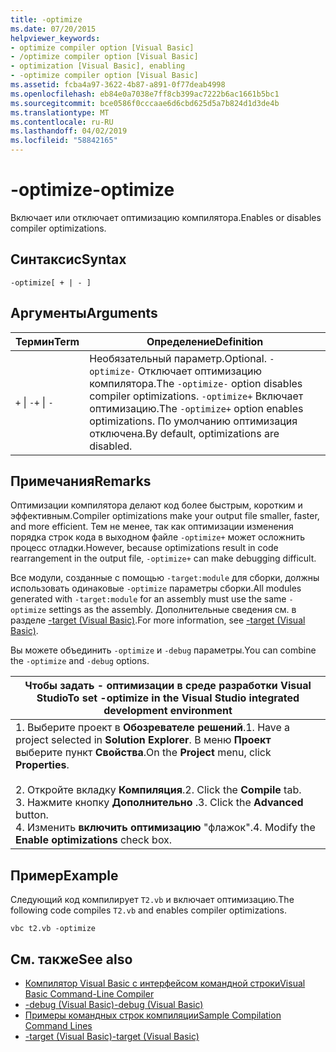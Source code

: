 ```yaml
---
title: -optimize
ms.date: 07/20/2015
helpviewer_keywords:
- optimize compiler option [Visual Basic]
- /optimize compiler option [Visual Basic]
- optimization [Visual Basic], enabling
- -optimize compiler option [Visual Basic]
ms.assetid: fcba4a97-3622-4b87-a891-0f77deab4998
ms.openlocfilehash: eb84e0a7038e7ff8cb399ac7222b6ac1661b5bc1
ms.sourcegitcommit: bce0586f0cccaae6d6cbd625d5a7b824d1d3de4b
ms.translationtype: MT
ms.contentlocale: ru-RU
ms.lasthandoff: 04/02/2019
ms.locfileid: "58842165"
---
```

# <a name="-optimize"></a><span data-ttu-id="a6d96-102">-optimize</span><span class="sxs-lookup"><span data-stu-id="a6d96-102">-optimize</span></span>
<span data-ttu-id="a6d96-103">Включает или отключает оптимизацию компилятора.</span><span class="sxs-lookup"><span data-stu-id="a6d96-103">Enables or disables compiler optimizations.</span></span>  
  
## <a name="syntax"></a><span data-ttu-id="a6d96-104">Синтаксис</span><span class="sxs-lookup"><span data-stu-id="a6d96-104">Syntax</span></span>  
  
```  
-optimize[ + | - ]  
```  
  
## <a name="arguments"></a><span data-ttu-id="a6d96-105">Аргументы</span><span class="sxs-lookup"><span data-stu-id="a6d96-105">Arguments</span></span>  
  
|<span data-ttu-id="a6d96-106">Термин</span><span class="sxs-lookup"><span data-stu-id="a6d96-106">Term</span></span>|<span data-ttu-id="a6d96-107">Определение</span><span class="sxs-lookup"><span data-stu-id="a6d96-107">Definition</span></span>|  
|---|---|  
|<span data-ttu-id="a6d96-108">`+` &#124; `-`</span><span class="sxs-lookup"><span data-stu-id="a6d96-108">`+` &#124; `-`</span></span>|<span data-ttu-id="a6d96-109">Необязательный параметр.</span><span class="sxs-lookup"><span data-stu-id="a6d96-109">Optional.</span></span> <span data-ttu-id="a6d96-110">`-optimize-` Отключает оптимизацию компилятора.</span><span class="sxs-lookup"><span data-stu-id="a6d96-110">The `-optimize-` option disables compiler optimizations.</span></span> <span data-ttu-id="a6d96-111">`-optimize+` Включает оптимизацию.</span><span class="sxs-lookup"><span data-stu-id="a6d96-111">The `-optimize+` option enables optimizations.</span></span> <span data-ttu-id="a6d96-112">По умолчанию оптимизация отключена.</span><span class="sxs-lookup"><span data-stu-id="a6d96-112">By default, optimizations are disabled.</span></span>|  
  
## <a name="remarks"></a><span data-ttu-id="a6d96-113">Примечания</span><span class="sxs-lookup"><span data-stu-id="a6d96-113">Remarks</span></span>  
 <span data-ttu-id="a6d96-114">Оптимизации компилятора делают код более быстрым, коротким и эффективным.</span><span class="sxs-lookup"><span data-stu-id="a6d96-114">Compiler optimizations make your output file smaller, faster, and more efficient.</span></span> <span data-ttu-id="a6d96-115">Тем не менее, так как оптимизации изменения порядка строк кода в выходном файле `-optimize+` может осложнить процесс отладки.</span><span class="sxs-lookup"><span data-stu-id="a6d96-115">However, because optimizations result in code rearrangement in the output file, `-optimize+` can make debugging difficult.</span></span>  
  
 <span data-ttu-id="a6d96-116">Все модули, созданные с помощью `-target:module` для сборки, должны использовать одинаковые `-optimize` параметры сборки.</span><span class="sxs-lookup"><span data-stu-id="a6d96-116">All modules generated with `-target:module` for an assembly must use the same `-optimize` settings as the assembly.</span></span> <span data-ttu-id="a6d96-117">Дополнительные сведения см. в разделе [-target (Visual Basic)](../../../visual-basic/reference/command-line-compiler/target.md).</span><span class="sxs-lookup"><span data-stu-id="a6d96-117">For more information, see [-target (Visual Basic)](../../../visual-basic/reference/command-line-compiler/target.md).</span></span>  
  
 <span data-ttu-id="a6d96-118">Вы можете объединить `-optimize` и `-debug` параметры.</span><span class="sxs-lookup"><span data-stu-id="a6d96-118">You can combine the `-optimize` and `-debug` options.</span></span>  
  
|<span data-ttu-id="a6d96-119">Чтобы задать - оптимизации в среде разработки Visual Studio</span><span class="sxs-lookup"><span data-stu-id="a6d96-119">To set -optimize in the Visual Studio integrated development environment</span></span>|  
|---|  
|<span data-ttu-id="a6d96-120">1.  Выберите проект в **Обозревателе решений**.</span><span class="sxs-lookup"><span data-stu-id="a6d96-120">1.  Have a project selected in **Solution Explorer**.</span></span> <span data-ttu-id="a6d96-121">В меню **Проект** выберите пункт **Свойства**.</span><span class="sxs-lookup"><span data-stu-id="a6d96-121">On the **Project** menu, click **Properties**.</span></span><br />     <br /><span data-ttu-id="a6d96-122">2.  Откройте вкладку **Компиляция**.</span><span class="sxs-lookup"><span data-stu-id="a6d96-122">2.  Click the **Compile** tab.</span></span><br /><span data-ttu-id="a6d96-123">3.  Нажмите кнопку **Дополнительно** .</span><span class="sxs-lookup"><span data-stu-id="a6d96-123">3.  Click the **Advanced** button.</span></span><br /><span data-ttu-id="a6d96-124">4.  Изменить **включить оптимизацию** "флажок".</span><span class="sxs-lookup"><span data-stu-id="a6d96-124">4.  Modify the **Enable optimizations** check box.</span></span>|  
  
## <a name="example"></a><span data-ttu-id="a6d96-125">Пример</span><span class="sxs-lookup"><span data-stu-id="a6d96-125">Example</span></span>  
 <span data-ttu-id="a6d96-126">Следующий код компилирует `T2.vb` и включает оптимизацию.</span><span class="sxs-lookup"><span data-stu-id="a6d96-126">The following code compiles `T2.vb` and enables compiler optimizations.</span></span>  
  
```console
vbc t2.vb -optimize  
```  
  
## <a name="see-also"></a><span data-ttu-id="a6d96-127">См. также</span><span class="sxs-lookup"><span data-stu-id="a6d96-127">See also</span></span>

- [<span data-ttu-id="a6d96-128">Компилятор Visual Basic с интерфейсом командной строки</span><span class="sxs-lookup"><span data-stu-id="a6d96-128">Visual Basic Command-Line Compiler</span></span>](../../../visual-basic/reference/command-line-compiler/index.md)
- [<span data-ttu-id="a6d96-129">-debug (Visual Basic)</span><span class="sxs-lookup"><span data-stu-id="a6d96-129">-debug (Visual Basic)</span></span>](../../../visual-basic/reference/command-line-compiler/debug.md)
- [<span data-ttu-id="a6d96-130">Примеры командных строк компиляции</span><span class="sxs-lookup"><span data-stu-id="a6d96-130">Sample Compilation Command Lines</span></span>](../../../visual-basic/reference/command-line-compiler/sample-compilation-command-lines.md)
- [<span data-ttu-id="a6d96-131">-target (Visual Basic)</span><span class="sxs-lookup"><span data-stu-id="a6d96-131">-target (Visual Basic)</span></span>](../../../visual-basic/reference/command-line-compiler/target.md)
